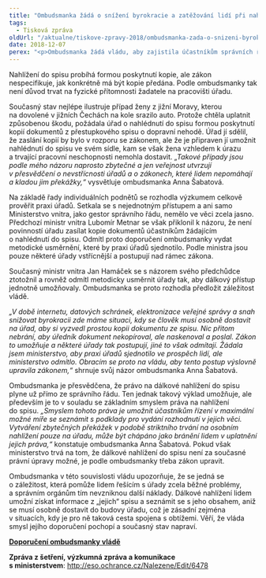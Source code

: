 ```yaml
---
title: "Ombudsmanka žádá o snížení byrokracie a zatěžování lidí při nahlížení do spisů"
tags:
  - Tisková zpráva
oldUrl: "/aktualne/tiskove-zpravy-2018/ombudsmanka-zada-o-snizeni-byrokracie-a-zatezovani-lidi-pri-nahlizeni-do-spisu"
date: 2018-12-07
perex: "<p>Ombudsmanka žádá vládu, aby zajistila účastníkům správních řízení možnost dálkově nahlížet do spisu formou pořízení a zaslání kopií. Úřady v současnosti nejsou jednotné, některé na žádost kopie ze správních spisů posílají, jiné trvají na tom, že to zákon neumožňuje a že se žadatel musí na úřad dostavit osobně. Ministerstvo vnitra odmítá špatnou správní praxi rozdílného přístupu napravit, proto  se ombudsmanka obrací na vládu, aby dálkové nahlížení do spisů jednoznačně umožnila změnou zákona.</p>"
---
```


<!-- imported from the old website -->

<p>Nahlížení do spisu probíhá formou poskytnutí kopie, ale zákon nespecifikuje, jak konkrétně má být kopie předána. Podle ombudsmanky tak není důvod trvat na fyzické přítomnosti žadatele na pracovišti úřadu. </p> <p>Současný stav nejlépe ilustruje případ ženy z jižní Moravy, kterou na dovolené v jižních Čechách na kole srazilo auto. Protože chtěla uplatnit způsobenou škodu, požádala úřad o nahlédnutí do spisu formou poskytnutí kopií dokumentů z přestupkového spisu o dopravní nehodě. Úřad jí sdělil, že zaslání kopií by bylo v rozporu se zákonem, ale že je připraven jí umožnit nahlédnutí do spisu ve svém sídle, kam se však žena vzhledem k úrazu a trvající pracovní neschopnosti nemohla dostavit.<i> „Takové případy jsou podle mého názoru naprosto zbytečné a jen veřejnost utvrzují v přesvědčení o nevstřícnosti úřadů a o zákonech, které lidem nepomáhají a kladou jim překážky,“</i> vysvětluje ombudsmanka Anna Šabatová.</p> <p>Na základě řady individuálních podnětů se rozhodla výzkumem celkově prověřit praxi úřadů. Setkala se s nejednotným přístupem a ani samo Ministerstvo vnitra, jako gestor správního řádu, nemělo ve věci zcela jasno. Předchozí ministr vnitra Lubomír Metnar se však přiklonil k názoru, že není povinností úřadu zasílat kopie dokumentů účastníkům žádajícím o nahlédnutí do spisu. Odmítl proto doporučení ombudsmanky vydat metodické usměrnění, které by praxi úřadů sjednotilo. Podle ministra jsou pouze některé úřady vstřícnější a postupují nad rámec zákona.</p> <p>Současný ministr vnitra Jan Hamáček se s názorem svého předchůdce ztotožnil a rovněž odmítl metodicky usměrnit úřady tak, aby dálkový přístup jednotně umožňovaly. Ombudsmanka se proto rozhodla předložit záležitost vládě.</p> <p><i>„V době internetu, datových schránek, elektronizace veřejné správy a snah snižovat byrokracii zde máme situaci, kdy se člověk musí osobně dostavit na úřad, aby si vyzvedl prostou kopii dokumentu ze spisu. Nic přitom nebrání, aby úředník dokument nekopíroval, ale naskenoval a poslal. Zákon to umožňuje a některé úřady tak postupují, jiné to však odmítají. Žádala jsem ministerstvo, aby praxi úřadů sjednotilo ve prospěch lidí, ale ministerstvo odmítlo. Obracím se proto na vládu, aby tento postup výslovně upravila zákonem,“</i> shrnuje svůj názor ombudsmanka Anna Šabatová.</p> <p>Ombudsmanka je přesvědčena, že právo na dálkové nahlížení do spisu plyne už přímo ze správního řádu. Ten jednak takový výklad umožňuje, ale především je to v souladu se základním smyslem práva na nahlížení do spisu. <i>„Smyslem tohoto práva je umožnit účastníkům řízení v maximální možné míře se seznámit s podklady pro vydání rozhodnutí v jejich věci. Vytváření zbytečných překážek v podobě striktního trvání na osobním nahlížení pouze na úřadu, může být chápáno jako bránění lidem v uplatnění jejich práva,“</i> konstatuje ombudsmanka Anna Šabatová. Pokud však ministerstvo trvá na tom, že dálkové nahlížení do spisu není za současné právní úpravy možné, je podle ombudsmanky třeba zákon upravit.</p><p> Ombudsmanka v této souvislosti vládu upozorňuje, že se jedná se o záležitost, která pomůže lidem řešícím s úřady zcela běžné problémy, a správním orgánům tím nevzniknou další náklady. Dálkové nahlížení lidem umožní získat informace z „jejich“ spisu a seznámit se s jeho obsahem, aniž se musí osobně dostavit do budovy úřadu, což je zásadní zejména v situacích, kdy je pro ně taková cesta spojena s obtížemi. Věří, že vláda smysl jejího doporučení pochopí a současný stav napraví.</p><p><b><a href="https://ochrance.cz/fileadmin/user_upload/ESO/15_2017_SZD_MS_doporuceni_ke_zmene_SR.pdf" target="_blank">Doporučení ombudsmanky vládě</a></b></p><p><b>Zpráva z šetření, výzkumná zpráva a komunikace s ministerstvem</b>: <a title="Otevření do nového okna" href="http://eso.ochrance.cz/Nalezene/Edit/6478" target="_blank">http://eso.ochrance.cz/Nalezene/Edit/6478</a> </p><p></p>
